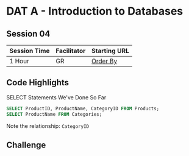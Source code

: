 # DAT A - Introduction to Databases
## Session 04


|Session Time|Facilitator|Starting URL                                                          |
|------------|-----------|----------------------------------------------------------------------|
|1 Hour      |GR         |[Order By](https://www.w3schools.com/sql/sql_orderby.asp)     |

## Code Highlights
SELECT Statements We've Done So Far
```sql
SELECT ProductID, ProductName, CategoryID FROM Products;
SELECT ProductName FROM Categories;
```
Note the relationship: ```CategoryID```



## Challenge
